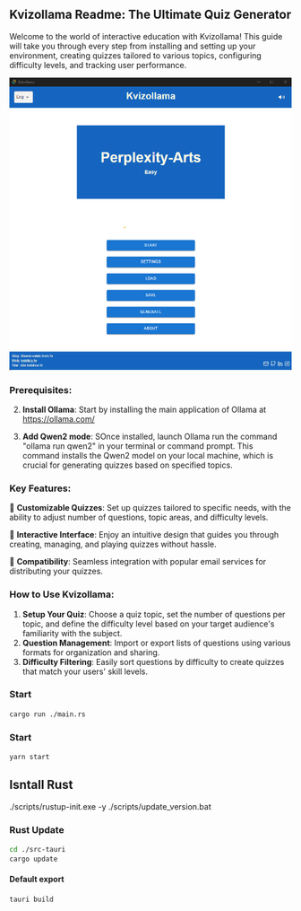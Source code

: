 ## Kvizollama Readme: The Ultimate Quiz Generator

Welcome to the world of interactive education with Kvizollama! This guide will take you through every step from installing and setting up your environment, creating quizzes tailored to various topics, configuring difficulty levels, and tracking user performance.

<div align="center">
   <img alt="App" src="./assets/app.png" width="620" />
</div>

### Prerequisites:

2. **Install Ollama**: Start by installing the main application of Ollama at https://ollama.com/

3. **Add Qwen2 mode**: SOnce installed, launch Ollama run the command "ollama run qwen2" in your terminal or command prompt. This command installs the Qwen2 model on your local machine, which is crucial for generating quizzes based on specified topics.

### Key Features:

🚀 **Customizable Quizzes**: Set up quizzes tailored to specific needs, with the ability to adjust number of questions, topic areas, and difficulty levels.

📜 **Interactive Interface**: Enjoy an intuitive design that guides you through creating, managing, and playing quizzes without hassle.

🌟 **Compatibility**: Seamless integration with popular email services for distributing your quizzes.

### How to Use Kvizollama:

1. **Setup Your Quiz**: Choose a quiz topic, set the number of questions per topic, and define the difficulty level based on your target audience's familiarity with the subject.
2. **Question Management**: Import or export lists of questions using various formats for organization and sharing.
3. **Difficulty Filtering**: Easily sort questions by difficulty to create quizzes that match your users' skill levels.

### Start

```bash
cargo run ./main.rs
```

### Start

```bash
yarn start
```

## Isntall Rust

./scripts/rustup-init.exe -y
./scripts/update_version.bat

### Rust Update

```bash
cd ./src-tauri
cargo update
```

#### Default export

```bash
tauri build
```
